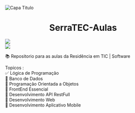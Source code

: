 ![Capa Titulo](https://github.com/Monerat/SerraTEC-Aulas/assets/28157444/05864767-3f0a-4cea-a0aa-1afdbf1e1672)
<h1 align="center"> SerraTEC-Aulas </h1>
<p align="left">
<img loading="lazy" src="http://img.shields.io/static/v1?label=STATUS&message=Cursando&color=GREEN&style=for-the-badge"/>
<br>
<img loading="lazy" src="https://img.shields.io/badge/Linguagem-Portugol-blue"/>
</p>

:books: Repositorio para as aulas da Residência em TIC | Software

Topicos :
<br>
  :white_check_mark:  Lógica de Programação<br>
  :black_square_button:  Banco de Dados<br>
  :black_square_button:  Programação Orientada a Objetos<br>
  :black_square_button:  FrontEnd Essencial<br>
  :black_square_button:  Desenvolvimento API RestFull<br>
  :black_square_button:  Desenvolvimento Web<br>
  :black_square_button:  Desenvolvimento Aplicativo Mobile<br>